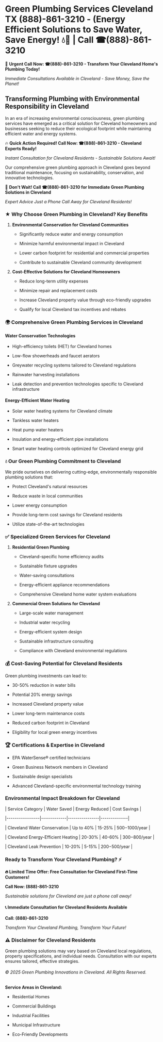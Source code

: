 # Green Plumbing Services Cleveland TX (888)-861-3210 - (Energy Efficient Solutions to Save Water, Save Energy! 💧🌿 | Call ☎(888)-861-3210

🚨 **Urgent Call Now: ☎(888)-861-3210 - Transform Your Cleveland Home's Plumbing Today!**
*Immediate Consultations Available in Cleveland - Save Money, Save the Planet!*

## Transforming Plumbing with Environmental Responsibility in Cleveland

In an era of increasing environmental consciousness, green plumbing services have emerged as a critical solution for Cleveland homeowners and businesses seeking to reduce their ecological footprint while maintaining efficient water and energy systems. 

🔥 **Quick Action Required! Call Now: ☎(888)-861-3210 - Cleveland Experts Ready!**
*Instant Consultation for Cleveland Residents - Sustainable Solutions Await!*

Our comprehensive green plumbing approach in Cleveland goes beyond traditional maintenance, focusing on sustainability, conservation, and innovative technologies.

🚨 **Don't Wait! Call ☎(888)-861-3210 for Immediate Green Plumbing Solutions in Cleveland**
*Expert Advice Just a Phone Call Away for Cleveland Residents!*

### ★ Why Choose Green Plumbing in Cleveland? Key Benefits

1. **Environmental Conservation for Cleveland Communities** 
   - Significantly reduce water and energy consumption
   - Minimize harmful environmental impact in Cleveland
   - Lower carbon footprint for residential and commercial properties
   - Contribute to sustainable Cleveland community development

2. **Cost-Effective Solutions for Cleveland Homeowners** 
   - Reduce long-term utility expenses
   - Minimize repair and replacement costs
   - Increase Cleveland property value through eco-friendly upgrades
   - Qualify for local Cleveland tax incentives and rebates

### 🌍 Comprehensive Green Plumbing Services in Cleveland

#### Water Conservation Technologies
- High-efficiency toilets (HET) for Cleveland homes
- Low-flow showerheads and faucet aerators
- Greywater recycling systems tailored to Cleveland regulations
- Rainwater harvesting installations
- Leak detection and prevention technologies specific to Cleveland infrastructure

#### Energy-Efficient Water Heating
- Solar water heating systems for Cleveland climate
- Tankless water heaters
- Heat pump water heaters
- Insulation and energy-efficient pipe installations
- Smart water heating controls optimized for Cleveland energy grid

### 💧 Our Green Plumbing Commitment to Cleveland

We pride ourselves on delivering cutting-edge, environmentally responsible plumbing solutions that:
- Protect Cleveland's natural resources
- Reduce waste in local communities
- Lower energy consumption
- Provide long-term cost savings for Cleveland residents
- Utilize state-of-the-art technologies

### ✅ Specialized Green Services for Cleveland

1. **Residential Green Plumbing**
   - Cleveland-specific home efficiency audits
   - Sustainable fixture upgrades
   - Water-saving consultations
   - Energy-efficient appliance recommendations
   - Comprehensive Cleveland home water system evaluations

2. **Commercial Green Solutions for Cleveland**
   - Large-scale water management
   - Industrial water recycling
   - Energy-efficient system design
   - Sustainable infrastructure consulting
   - Compliance with Cleveland environmental regulations

### 💰 Cost-Saving Potential for Cleveland Residents

Green plumbing investments can lead to:
- 30-50% reduction in water bills
- Potential 20% energy savings
- Increased Cleveland property value
- Lower long-term maintenance costs
- Reduced carbon footprint in Cleveland
- Eligibility for local green energy incentives

### 🏆 Certifications & Expertise in Cleveland

- EPA WaterSense® certified technicians
- Green Business Network members in Cleveland
- Sustainable design specialists
- Advanced Cleveland-specific environmental technology training

### Environmental Impact Breakdown for Cleveland

| Service Category | Water Saved | Energy Reduced | Cost Savings |
|-----------------|-------------|----------------|--------------|
| Cleveland Water Conservation | Up to 40% | 15-25% | $500-$1000/year |
| Cleveland Energy-Efficient Heating | 20-30% | 40-60% | $300-$800/year |
| Cleveland Leak Prevention | 10-20% | 5-15% | $200-$500/year |

### Ready to Transform Your Cleveland Plumbing? ⚡

**🔥 Limited Time Offer: Free Consultation for Cleveland First-Time Customers!**

**Call Now: (888)-861-3210**
*Sustainable solutions for Cleveland are just a phone call away!*

#### 📞 Immediate Consultation for Cleveland Residents Available

**Call: (888)-861-3210**
*Transform Your Cleveland Plumbing, Transform Your Future!*

### ⚠️ Disclaimer for Cleveland Residents

Green plumbing solutions may vary based on Cleveland local regulations, property specifications, and individual needs. Consultation with our experts ensures tailored, effective strategies.

###### © 2025 Green Plumbing Innovations in Cleveland. All Rights Reserved.

**Service Areas in Cleveland:** 
- Residential Homes
- Commercial Buildings
- Industrial Facilities
- Municipal Infrastructure
- Eco-Friendly Developments